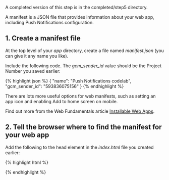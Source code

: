 


A completed version of this step is in the completed/step5 directory.

A manifest is a JSON file that provides information about your web app, including Push Notifications configuration.

## 1. Create a manifest file

At the top level of your _app_ directory, create a file named
_manifest.json_ (you can give it any name you like).

Include the following code. The _gcm\_sender\_id_ value should be the
Project Number you saved earlier:

{% highlight json %}
{
  "name": "Push Notifications codelab",
  "gcm_sender_id": "593836075156"
}
{% endhighlight %}

There are lots more useful options for web manifests, such as setting an app icon and enabling Add to home screen on mobile.

Find out more from the Web Fundamentals article [Installable Web Apps](/web/updates/2014/11/Support-for-installable-web-apps-with-webapp-manifest-in-chrome-38-for-Android).

## 2. Tell the browser where to find the manifest for your web app

Add the following to the head element in the _index.html_ file you created earlier:

{% highlight html %}
<link rel="manifest" href="manifest.json">
{% endhighlight %}



